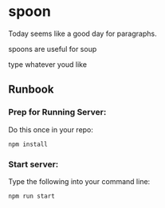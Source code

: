 # spoon


Today seems like a good day for paragraphs.

spoons are useful for
soup


type whatever youd like

## Runbook
### Prep for Running Server:
Do this once in your repo:
```
npm install
```
### Start server:
Type the following into your command line:
```
npm run start
```
